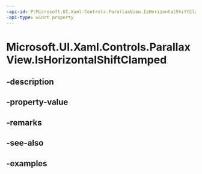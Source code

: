 ```yaml
---
-api-id: P:Microsoft.UI.Xaml.Controls.ParallaxView.IsHorizontalShiftClamped
-api-type: winrt property
---
```


<!-- Property syntax.
public bool IsHorizontalShiftClamped { get;  set; }
-->

# Microsoft.UI.Xaml.Controls.ParallaxView.IsHorizontalShiftClamped

## -description

## -property-value

## -remarks

## -see-also

## -examples

